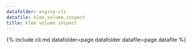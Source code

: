 ```yaml
---
datafolder: engine-cli
datafile: klee_volume_inspect
title: klee volume inspect
---
```

{% include cli.md datafolder=page.datafolder datafile=page.datafile %}
